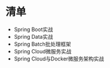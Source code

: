 #   清单

-   Spring Boot实战
-   Spring Data实战
-   Spring Batch批处理框架
-   Spring Cloud微服务实战
-   Spring Cloud与Docker微服务架构实战

